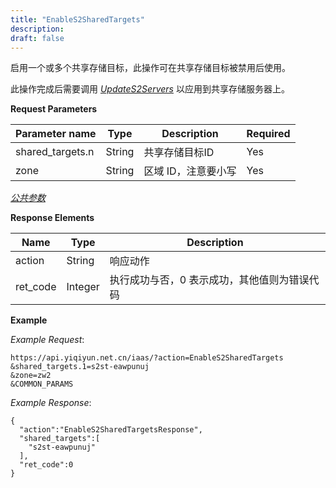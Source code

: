 ```yaml
---
title: "EnableS2SharedTargets"
description: 
draft: false
---
```




启用一个或多个共享存储目标，此操作可在共享存储目标被禁用后使用。

此操作完成后需要调用 [_UpdateS2Servers_](../update_s2_servers/) 以应用到共享存储服务器上。

**Request Parameters**

| Parameter name | Type | Description | Required |
| --- | --- | --- | --- |
| shared_targets.n | String | 共享存储目标ID | Yes |
| zone | String | 区域 ID，注意要小写 | Yes |

[_公共参数_](../../../parameters/)

**Response Elements**

| Name | Type | Description |
| --- | --- | --- |
| action | String | 响应动作 |
| ret_code | Integer | 执行成功与否，0 表示成功，其他值则为错误代码 |

**Example**

_Example Request_:

```
https://api.yiqiyun.net.cn/iaas/?action=EnableS2SharedTargets
&shared_targets.1=s2st-eawpunuj
&zone=zw2
&COMMON_PARAMS
```

_Example Response_:

```
{
  "action":"EnableS2SharedTargetsResponse",
  "shared_targets":[
    "s2st-eawpunuj"
  ],
  "ret_code":0
}
```
